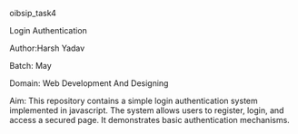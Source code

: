oibsip_task4

Login Authentication

Author:Harsh Yadav

Batch: May

Domain: Web Development And Designing

Aim: This repository contains a simple login authentication system implemented in javascript. The system allows users to register, login, and access a secured page. It demonstrates basic authentication mechanisms.
